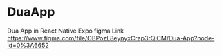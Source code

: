 # DuaApp
Dua App in React Native Expo
figma Link
https://www.figma.com/file/OBPozL8eynyxCrap3rQiCM/Dua-App?node-id=0%3A6652
